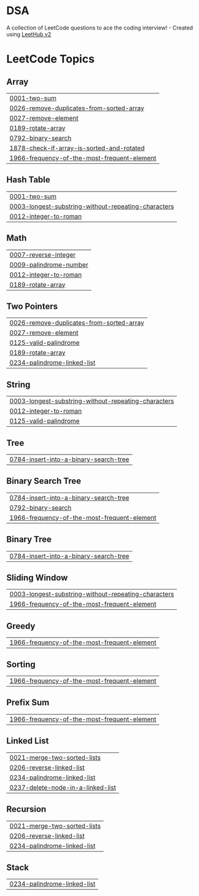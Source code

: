 # DSA
A collection of LeetCode questions to ace the coding interview! - Created using [LeetHub v2](https://github.com/arunbhardwaj/LeetHub-2.0)

<!---LeetCode Topics Start-->
# LeetCode Topics
## Array
|  |
| ------- |
| [0001-two-sum](https://github.com/Vroy4298/DSA/tree/master/0001-two-sum) |
| [0026-remove-duplicates-from-sorted-array](https://github.com/Vroy4298/DSA/tree/master/0026-remove-duplicates-from-sorted-array) |
| [0027-remove-element](https://github.com/Vroy4298/DSA/tree/master/0027-remove-element) |
| [0189-rotate-array](https://github.com/Vroy4298/DSA/tree/master/0189-rotate-array) |
| [0792-binary-search](https://github.com/Vroy4298/DSA/tree/master/0792-binary-search) |
| [1878-check-if-array-is-sorted-and-rotated](https://github.com/Vroy4298/DSA/tree/master/1878-check-if-array-is-sorted-and-rotated) |
| [1966-frequency-of-the-most-frequent-element](https://github.com/Vroy4298/DSA/tree/master/1966-frequency-of-the-most-frequent-element) |
## Hash Table
|  |
| ------- |
| [0001-two-sum](https://github.com/Vroy4298/DSA/tree/master/0001-two-sum) |
| [0003-longest-substring-without-repeating-characters](https://github.com/Vroy4298/DSA/tree/master/0003-longest-substring-without-repeating-characters) |
| [0012-integer-to-roman](https://github.com/Vroy4298/DSA/tree/master/0012-integer-to-roman) |
## Math
|  |
| ------- |
| [0007-reverse-integer](https://github.com/Vroy4298/DSA/tree/master/0007-reverse-integer) |
| [0009-palindrome-number](https://github.com/Vroy4298/DSA/tree/master/0009-palindrome-number) |
| [0012-integer-to-roman](https://github.com/Vroy4298/DSA/tree/master/0012-integer-to-roman) |
| [0189-rotate-array](https://github.com/Vroy4298/DSA/tree/master/0189-rotate-array) |
## Two Pointers
|  |
| ------- |
| [0026-remove-duplicates-from-sorted-array](https://github.com/Vroy4298/DSA/tree/master/0026-remove-duplicates-from-sorted-array) |
| [0027-remove-element](https://github.com/Vroy4298/DSA/tree/master/0027-remove-element) |
| [0125-valid-palindrome](https://github.com/Vroy4298/DSA/tree/master/0125-valid-palindrome) |
| [0189-rotate-array](https://github.com/Vroy4298/DSA/tree/master/0189-rotate-array) |
| [0234-palindrome-linked-list](https://github.com/Vroy4298/DSA/tree/master/0234-palindrome-linked-list) |
## String
|  |
| ------- |
| [0003-longest-substring-without-repeating-characters](https://github.com/Vroy4298/DSA/tree/master/0003-longest-substring-without-repeating-characters) |
| [0012-integer-to-roman](https://github.com/Vroy4298/DSA/tree/master/0012-integer-to-roman) |
| [0125-valid-palindrome](https://github.com/Vroy4298/DSA/tree/master/0125-valid-palindrome) |
## Tree
|  |
| ------- |
| [0784-insert-into-a-binary-search-tree](https://github.com/Vroy4298/DSA/tree/master/0784-insert-into-a-binary-search-tree) |
## Binary Search Tree
|  |
| ------- |
| [0784-insert-into-a-binary-search-tree](https://github.com/Vroy4298/DSA/tree/master/0784-insert-into-a-binary-search-tree) |
| [0792-binary-search](https://github.com/Vroy4298/DSA/tree/master/0792-binary-search) |
| [1966-frequency-of-the-most-frequent-element](https://github.com/Vroy4298/DSA/tree/master/1966-frequency-of-the-most-frequent-element) |
## Binary Tree
|  |
| ------- |
| [0784-insert-into-a-binary-search-tree](https://github.com/Vroy4298/DSA/tree/master/0784-insert-into-a-binary-search-tree) |
## Sliding Window
|  |
| ------- |
| [0003-longest-substring-without-repeating-characters](https://github.com/Vroy4298/DSA/tree/master/0003-longest-substring-without-repeating-characters) |
| [1966-frequency-of-the-most-frequent-element](https://github.com/Vroy4298/DSA/tree/master/1966-frequency-of-the-most-frequent-element) |
## Greedy
|  |
| ------- |
| [1966-frequency-of-the-most-frequent-element](https://github.com/Vroy4298/DSA/tree/master/1966-frequency-of-the-most-frequent-element) |
## Sorting
|  |
| ------- |
| [1966-frequency-of-the-most-frequent-element](https://github.com/Vroy4298/DSA/tree/master/1966-frequency-of-the-most-frequent-element) |
## Prefix Sum
|  |
| ------- |
| [1966-frequency-of-the-most-frequent-element](https://github.com/Vroy4298/DSA/tree/master/1966-frequency-of-the-most-frequent-element) |
## Linked List
|  |
| ------- |
| [0021-merge-two-sorted-lists](https://github.com/Vroy4298/DSA/tree/master/0021-merge-two-sorted-lists) |
| [0206-reverse-linked-list](https://github.com/Vroy4298/DSA/tree/master/0206-reverse-linked-list) |
| [0234-palindrome-linked-list](https://github.com/Vroy4298/DSA/tree/master/0234-palindrome-linked-list) |
| [0237-delete-node-in-a-linked-list](https://github.com/Vroy4298/DSA/tree/master/0237-delete-node-in-a-linked-list) |
## Recursion
|  |
| ------- |
| [0021-merge-two-sorted-lists](https://github.com/Vroy4298/DSA/tree/master/0021-merge-two-sorted-lists) |
| [0206-reverse-linked-list](https://github.com/Vroy4298/DSA/tree/master/0206-reverse-linked-list) |
| [0234-palindrome-linked-list](https://github.com/Vroy4298/DSA/tree/master/0234-palindrome-linked-list) |
## Stack
|  |
| ------- |
| [0234-palindrome-linked-list](https://github.com/Vroy4298/DSA/tree/master/0234-palindrome-linked-list) |
<!---LeetCode Topics End-->